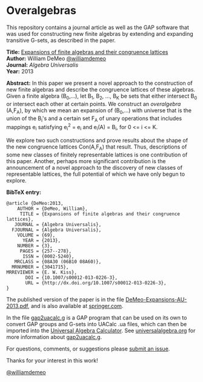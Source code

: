 Overalgebras
============

This repository contains a journal article as well as the GAP software that was
used for constructing new finite algebras by extending and expanding transitive
G-sets, as described in the paper.  

**Title:** [Expansions of finite algebras and their congruence lattices][]  
**Author:** William DeMeo [@williamdemeo](https://github.com/williamdemeo)  
**Journal:** *Algebra Universalis*  
**Year:** 2013  

**Abstract:** In this paper we present a novel approach to the construction of
new finite algebras and describe the congruence lattices of these
algebras. Given a finite algebra (B<sub>0</sub>,...), let
B<sub>1</sub>, B<sub>2</sub>, ..., B<sub>K</sub>
be sets that either intersect B<sub>0</sub> or intersect each other at certain
points. We construct an  *overalgebra* (A,F<sub>A</sub>), by which we mean an expansion
of (B<sub>0</sub>,...) with universe that is the union of the B<sub>i</sub>'s and 
a certain set F<sub>A</sub> of unary operations that includes mappings
e<sub>i</sub> satisfying e<sub>i</sub><sup>2</sup> = e<sub>i</sub> and
e<sub>i</sub>(A) = B<sub>i</sub>, for 0 <= i <= K.

We explore two such constructions and prove results about the shape of
the new congruence lattices Con(A,F<sub>A</sub>) that result. Thus, descriptions of
some new classes of finitely representable lattices is one contribution of this
paper. Another, perhaps more significant contribution is the announcement of a
novel approach to the discovery of new classes of representable lattices, the
full potential of which we have only begun to explore.

**BibTeX entry:**

    @article {DeMeo:2013,
        AUTHOR = {DeMeo, William},
         TITLE = {Expansions of finite algebras and their congruence lattices},
       JOURNAL = {Algebra Universalis},
      FJOURNAL = {Algebra Universalis},
        VOLUME = {69},
          YEAR = {2013},
        NUMBER = {3},
         PAGES = {257--278},
          ISSN = {0002-5240},
       MRCLASS = {08A30 (06B10 08A60)},
      MRNUMBER = {3041715},
    MRREVIEWER = {E. W. Kiss},
           DOI = {10.1007/s00012-013-0226-3},
           URL = {http://dx.doi.org/10.1007/s00012-013-0226-3},
    }


The published version of the paper is in the file [DeMeo-Expansions-AU-2013.pdf][],
and is also available at [springer.com][]. 

In the file [gap2uacalc.g][] is a GAP program that can be used on its own to convert GAP groups and G-sets into UACalc .ua files,
which can then be imported into the [Universal Algebra Calculator](http://uacalc.org).
See [universalalgebra.org][] for more information about [gap2uacalc.g][].

For questions, comments, or suggestions please [submit an issue][].

Thanks for your interest in this work!

[@williamdemeo](https://github.com/williamdemeo)

[DeMeo-Expansions-AU-2013.pdf]: https://github.com/williamdemeo/Overalgebras/raw/master/DeMeo-Expansions-AU-2013.pdf
[springer.com]: http://link.springer.com
[Expansions of finite algebras and their congruence lattices]: https://github.com/williamdemeo/Overalgebras/raw/master/DeMeo-Expansions-AU-2013.pdf
[universalalgebra.org]: http://universalalgebra.wordpress.org/documentation/gap/gap-and-uacalc/ 
[gap2uacalc.g]: https://github.com/williamdemeo/Overalgebras/blob/master/gap2uacalc.g
[submit an issue]: https://github.com/williamdemeo/Overalgebras/issues
